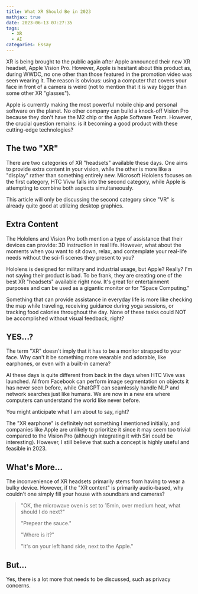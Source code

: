 ```yaml
---
title: What XR Should Be in 2023
mathjax: true
date: 2023-06-13 07:27:35
tags: 
  - XR
  - AI
categories: Essay
---
```


XR is being brought to the public again after Apple announced their new XR headset, Apple Vision Pro. However, Apple is hesitant about this product as, during WWDC, no one other than those featured in the promotion video was seen wearing it. The reason is obvious: using a computer that covers your face in front of a camera is weird (not to mention that it is way bigger than some other XR "glasses").

Apple is currently making the most powerful mobile chip and personal software on the planet. No other company can build a knock-off Vision Pro because they don't have the M2 chip or the Apple Software Team. However, the crucial question remains: is it becoming a good product with these cutting-edge technologies?

## The two "XR"

There are two categories of XR "headsets" available these days. One aims to provide extra content in your vision, while the other is more like a "display" rather than something entirely new. Microsoft Hololens focuses on the first category, HTC Vivw falls into the second category, while Apple is attempting to combine both aspects simultaneously.

This article will only be discussing the second category since "VR" is already quite good at utilizing desktop graphics.

## Extra Content

The Hololens and Vision Pro both mention a type of assistance that their devices can provide: 3D instruction in real life. However, what about the moments when you want to sit down, relax, and contemplate your real-life needs without the sci-fi scenes they present to you?

Hololens is designed for military and industrial usage, but Apple? Really? I'm not saying their product is bad. To be frank, they are creating one of the best XR "headsets" available right now. It's great for entertainment purposes and can be used as a gigantic monitor or for "Space Computing."

Something that can provide assistance in everyday life is more like checking the map while traveling, receiving guidance during yoga sessions, or tracking food calories throughout the day. None of these tasks could NOT be accomplished without visual feedback, right?

## YES...?

The term "XR" doesn't imply that it has to be a monitor strapped to your face. Why can't it be something more wearable and adorable, like earphones, or even with a built-in camera?

AI these days is quite different from back in the days when HTC Vive was launched. AI from Facebook can perform image segmentation on objects it has never seen before, while ChatGPT can seamlessly handle NLP and network searches just like humans. We are now in a new era where computers can understand the world like never before.

You might anticipate what I am about to say, right?

The "XR earphone" is definitely not something I mentioned initially, and companies like Apple are unlikely to prioritize it since it may seem too trivial compared to the Vision Pro (although integrating it with Siri could be interesting). However, I still believe that such a concept is highly useful and feasible in 2023.

## What's More...

The inconvenience of XR headsets primarily stems from having to wear a bulky device. However, if the "XR content" is primarily audio-based, why couldn't one simply fill your house with soundbars and cameras?

> "OK, the microwave oven is set to 15min, over medium heat, what should I do next?"
> 
> "Prepear the sauce."
> 
> "Where is it?"
> 
> "It's on your left hand side, next to the Apple."

## But...

Yes, there is a lot more that needs to be discussed, such as privacy concerns.
